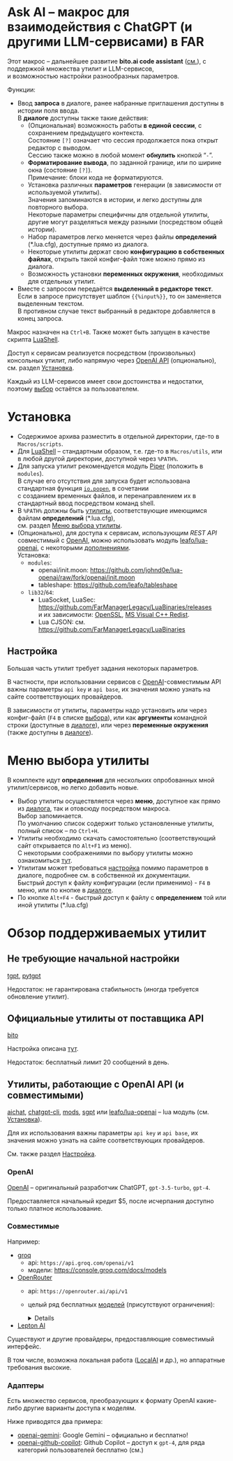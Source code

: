 # Ask AI – макрос для взаимодействия с ChatGPT (и другими LLM-сервисами) в FAR

Этот макрос – дальнейшее развитие **bito.ai code assistant** ([см.](https://forum.farmanager.com/viewtopic.php?t=13283)),
с поддержкой множества утилит и LLM-сервисов,  
и возможностью настройки разнообразных параметров.

Функции:

- Ввод **запроса** в диалоге, ранее набранные приглашения доступны в истории поля ввода.  
  В **диалоге** доступны также такие действия:
  - (Опциональная) возможность работы **в единой сессии**, с сохранением предыдущего контекста.  
    Состояние `[?]` означает что сессия продолжается пока открыт редактор с выводом.  
    Сессию также можно в любой момент **обнулить** кнопкой “`-`”.
  - **Форматирование вывода**, по заданной границе, или по ширине окна (состояние `[?]`).  
    Примечание: блоки кода не форматируются.
  - Установка различных **параметров** генерации (в зависимости от используемой утилиты).  
    Значения запоминаются в истории, и легко доступны для повторного выбора.  
    Некоторые параметры специфичны для отдельной утилиты, другие могут разделяться между разными
    (посредством общей истории).
  - Набор параметров легко меняется через файлы **определений** (\*.lua.cfg), доступные прямо из диалога.
  - Некоторые утилиты держат свою **конфигурацию в собственных файлах**,
    открыть такой конфиг-файл тоже можно прямо из диалога.
  - Возможность установки **переменных окружения**, необходимых для отдельных утилит.
- Вместе с запросом передаётся **выделенный в редакторе текст**.  
  Если в запросе присутствует шаблон `{{%input%}}`, то он заменяется выделенным текстом.  
  В противном случае текст выбранный в редакторе добавляется в конец запроса.

Макрос назначен на `Ctrl+B`. Также может быть запущен в качестве скрипта [LuaShell](https://forum.farmanager.com/viewtopic.php?f=15&t=10907).

Доступ к сервисам реализуется посредством (произвольных) консольных утилит,
либо напрямую через [OpenAI API](https://platform.openai.com/docs/api-reference) (опционально), см. раздел [Установка](#установка).

Каждый из LLM-сервисов имеет свои достоинства и недостатки, поэтому [выбор](#обзор-поддерживаемых-утилит) остаётся за пользователем.

# Установка

- Содержимое архива разместить в отдельной директории, где-то в `Macros/scripts`.
- Для [LuaShell](https://forum.farmanager.com/viewtopic.php?f=15&t=10907) – стандартным образом, т.е. где-то в `Macros/utils`,
  или в любой другой директории, доступной через `%PATH%`.
- Для запуска утилит рекомендуется модуль [Piper](https://forum.farmanager.com/viewtopic.php?p=167895#p167895)
  (положить в `modules`).  
  В случае его отсутствия для запуска будет использована стандартная функция [`io.popen`](https://www.lua.org/manual/5.1/manual.html#pdf-io.popen), в сочетании  
  с созданием временных файлов, и перенаправлением их в стандартный ввод посредством команд shell.
- В `%PATH%` должны быть [утилиты](#обзор-поддерживаемых-утилит), соответствующие имеющимся файлам **определений** (\*.lua.cfg),  
  см. раздел [Меню выбора утилиты](#меню-выбора-утилиты).
- (Опционально), для доступа к сервисам, использующим *REST API* совместимый с [OpenAI](https://platform.openai.com/), можно использовать
  модуль [leafo/lua-openai](https://github.com/leafo/lua-openai), с некоторыми [дополнениями](https://github.com/johnd0e/lua-openai/tree/fork).  
  Установка:
  - `modules`:
    - openai/init.moon: <https://github.com/johnd0e/lua-openai/raw/fork/openai/init.moon>
    - tableshape: <https://github.com/leafo/tableshape>
  - `lib32`/`64`:
    - LuaSocket, LuaSec: <https://github.com/FarManagerLegacy/LuaBinaries/releases>  
      и их зависимости: [OpenSSL](https://slproweb.com/products/Win32OpenSSL.html), [MS Visual C++ Redist](https://learn.microsoft.com/en-us/cpp/windows/latest-supported-vc-redist?view=msvc-170#latest-microsoft-visual-c-redistributable-version).
    - Lua CJSON: см. <https://github.com/FarManagerLegacy/LuaBinaries>

## Настройка

Большая часть утилит требует задания некоторых параметров.

В частности, при использовании сервисов c [OpenAI](https://platform.openai.com/)-совместимым API
важны параметры `api key` и `api base`,
их значения можно узнать на сайте соответствующих провайдеров.

В зависимости от утилиты, параметры надо установить или через конфиг-файл
(`F4` в списке [выбора](#меню-выбора-утилиты)),
или как **аргументы** командной строки (доступные в [диалоге](#ask-ai--макрос-для-взаимодействия-с-chatgpt-и-другими-llm-сервисами-в-far)),
или через **переменные окружения** (также доступны в [диалоге](#ask-ai--макрос-для-взаимодействия-с-chatgpt-и-другими-llm-сервисами-в-far)).

# Меню выбора утилиты

В комплекте идут **определения** для нескольких опробованных мной утилит/сервисов,
но легко добавить новые.

- Выбор утилиты осуществляется через **меню**, доступное как прямо из [диалога](#ask-ai--макрос-для-взаимодействия-с-chatgpt-и-другими-llm-сервисами-в-far),
  так и отовсюду посредством макроса.  
  Выбор запоминается.  
  По умолчанию список содержит только установленные утилиты, полный список – по `Ctrl+H`.
- Утилиты необходимо скачать самостоятельно (соответствующий сайт открывается по `Alt+F1` из меню).  
  С некоторыми соображениями по выбору утилиты можно ознакомиться [тут](#обзор-поддерживаемых-утилит).
- Утилитам может требоваться [настройка](#установка) помимо параметров в диалоге,
  подробнее см. в собственной их документации.  
  Быстрый доступ к файлу конфигурации (если применимо) - `F4` в меню, или по кнопке в [диалоге](#ask-ai--макрос-для-взаимодействия-с-chatgpt-и-другими-llm-сервисами-в-far).
- По кнопке `Alt+F4` - быстрый доступ к файлу с **определением** той или иной утилиты (\*.lua.cfg)

# Обзор поддерживаемых утилит

## Не требующие начальной настройки

[tgpt](https://github.com/aandrew-me/tgpt), [pytgpt](https://github.com/Simatwa/python-tgpt)

Недостаток: не гарантирована стабильность (иногда требуется обновление утилит).

## Официальные утилиты от поставщика API

[bito](https://bito.ai/)

Настройка описана [тут](https://forum.farmanager.com/viewtopic.php?t=13283).

Недостаток: бесплатный лимит 20 сообщений в день.

## Утилиты, работающие с OpenAI API (и совместимыми)

[aichat](https://github.com/sigoden/aichat),
[chatgpt-cli](https://github.com/kardolus/chatgpt-cli),
[mods](https://github.com/charmbracelet/mods),
[sgpt](https://github.com/tbckr/sgpt)
или [leafo/lua-openai](https://github.com/leafo/lua-openai) – lua модуль (см. [Установка](#установка)).

Для их использования важны параметры `api key` и `api base`,
их значения можно узнать на сайте соответствующих провайдеров.

См. также раздел [Настройка](#установка).

### OpenAI

[OpenAI](https://platform.openai.com/) – оригинальный разработчик ChatGPT, `gpt-3.5-turbo`, `gpt-4`.

Предоставляется начальный кредит \$5, после исчерпания доступно только платное использование.

### Совместимые

Например:

- [groq](https://console.groq.com/playground)
  - api: `https://api.groq.com/openai/v1`
  - модели: <https://console.groq.com/docs/models>
- [OpenRouter](https://openrouter.ai/)
  - api: `https://openrouter.ai/api/v1`
  - целый ряд бесплатных [моделей](https://openrouter.ai/docs/models) (присутствуют ограничения):
    <details>

        meta-llama/llama-3.1-8b-instruct:free
        google/gemma-2-9b-it:free
        qwen/qwen-2-7b-instruct:free
        microsoft/phi-3-mini-128k-instruct:free
        microsoft/phi-3-medium-128k-instruct:free
        meta-llama/llama-3-8b-instruct:free
        google/gemma-7b-it:free
        nousresearch/nous-capybara-7b:free
        openchat/openchat-7b:free
        gryphe/mythomist-7b:free
        undi95/toppy-m-7b:free
        huggingfaceh4/zephyr-7b-beta:free
        mistralai/mistral-7b-instruct:free

    </details>
- [Lepton AI](https://www.lepton.ai/playground)

Существуют и другие провайдеры, предоставляющие совместимый интерфейс.

В том числе, возможна локальная работа ([LocalAI](https://github.com/mudler/LocalAI) и др.), но аппаратные требования высокие.

### Адаптеры

Есть множество сервисов, преобразующих к формату OpenAI какие-либо другие варианты
доступа к моделям.

Ниже приводятся два примера:

- [openai-gemini](https://habr.com/ru/articles/798123/): Google Gemini – официально и бесплатно!
- [openai-github-copilot](https://habr.com/ru/articles/799215/): Github Copilot – доступ к `gpt-4`, для ряда категорий пользователей бесплатно (см.)
